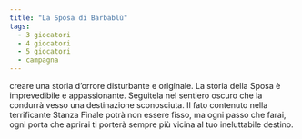 ```yaml
---
title: "La Sposa di Barbablù"
tags:
  - 3 giocatori
  - 4 giocatori
  - 5 giocatori
  - campagna
---
```


creare una storia d’orrore disturbante e originale. La storia della Sposa è imprevedibile e appassionante. Seguitela nel sentiero oscuro che la condurrà vesso una destinazione sconosciuta. Il fato contenuto nella terrificante Stanza Finale potrà non essere fisso, ma ogni passo che farai, ogni porta che aprirai ti porterà sempre più vicina al tuo ineluttabile destino.